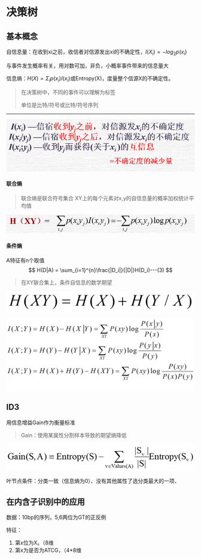 # 决策树

## 基本概念

自信息量：在收到xi之前，收信者对信源发出xi的不确定性，$I(X_i)=-log_2p(x_i)$

与事件发生概率有关，用对数可加，非负，小概率事件带来的信息量大

信息熵：$H(X)=\Sigma_i p(x_i)I(x_i)$或Entropy(X)，度量整个信源X的不确定性。

> 在决策树中，不同的事件可以理解为标签
>
> 单位是比特/符号或比特/符号序列

*************

![](img/I.PNG)

#### 联合熵

> 联合熵是联合符号集合 XY上的每个元素对x,y的自信息量的概率加权统计平均值

![](img/lianhe.PNG)

#### 条件熵

A特征有n个取值
$$
H(D|A) = \sum_{i=1}^{n}\frac{|D_i|}{|D|}H(D_i)---(3)
$$

> 在XY联合集上，条件自信息的数学期望

![](img/H3.png)

![](img/H4.png)

## ID3

用信息增益Gain作为衡量标准

> Gain：使用某属性分割样本导致的期望熵降低

![](img/gain.png)

叶节点条件：分类一致（信息熵为0）、没有其他属性了选分类最大的一项、

## 在内含子识别中的应用

数据：10bp的序列，5,6两位为GT的正反例

特征：

1. 第x位为X。（8维
2. 第x为是否为ATCG，（4*8维